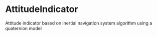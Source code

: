 # AttitudeIndicator
Attitude indicator based on inertial navigation system algorithm using a quaternion model
